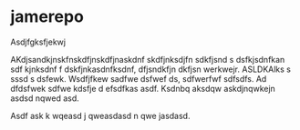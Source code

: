 # jamerepo

Asdjfgksfjekwj

AKdjsandkjnskfnskdfjnskdfjnaskdnf skdfjnksdjfn sdkfjsnd s dsfkjsdnfkan sdf kjnksdnf f dskfjnkasdnfksdnf, dfjsndkfjn dkfjsn werkwejr.
ASLDKAlks s sssd s dsfewk. Wsdfjfkew sadfwe dsfwef ds, sdfwerfwf sdfsdfs. Ad dfdsfwek sdfwe kdsfje d efsdfkas asdf. Ksdnbq aksdqw askdjnqwkejn asdsd nqwed asd.


Asdf ask k wqeasd j qweasdasd n qwe jasdasd.

